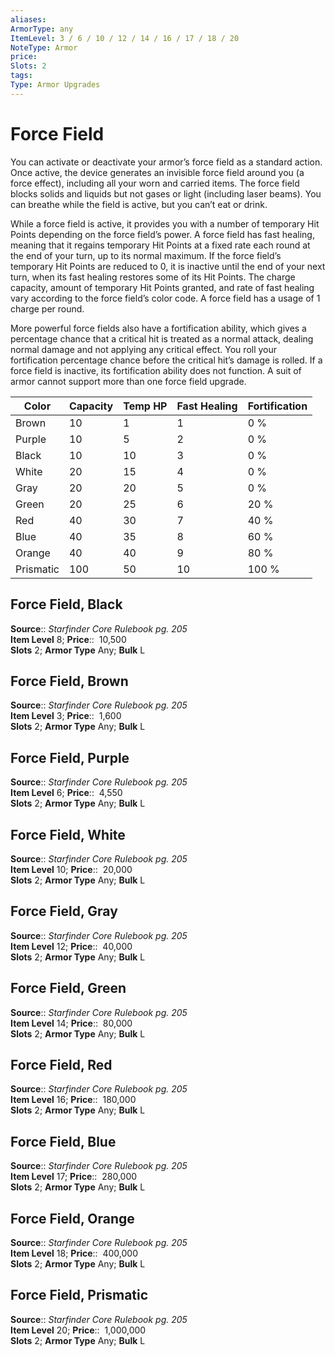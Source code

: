 ```yaml
---
aliases: 
ArmorType: any
ItemLevel: 3 / 6 / 10 / 12 / 14 / 16 / 17 / 18 / 20
NoteType: Armor
price:  
Slots: 2
tags: 
Type: Armor Upgrades
---
```


# Force Field

You can activate or deactivate your armor’s force field as a standard action. Once active, the device generates an invisible force field around you (a force effect), including all your worn and carried items. The force field blocks solids and liquids but not gases or light (including laser beams). You can breathe while the field is active, but you can’t eat or drink.  
  
While a force field is active, it provides you with a number of temporary Hit Points depending on the force field’s power. A force field has fast healing, meaning that it regains temporary Hit Points at a fixed rate each round at the end of your turn, up to its normal maximum. If the force field’s temporary Hit Points are reduced to 0, it is inactive until the end of your next turn, when its fast healing restores some of its Hit Points. The charge capacity, amount of temporary Hit Points granted, and rate of fast healing vary according to the force field’s color code. A force field has a usage of 1 charge per round.  
  
More powerful force fields also have a fortification ability, which gives a percentage chance that a critical hit is treated as a normal attack, dealing normal damage and not applying any critical effect. You roll your fortification percentage chance before the critical hit’s damage is rolled. If a force field is inactive, its fortification ability does not function. A suit of armor cannot support more than one force field upgrade.

| Color     | Capacity | Temp HP | Fast Healing | Fortification |
|-----------|----------|---------|--------------|---------------|
| Brown     | 10       | 1       | 1            | 0 %           |
| Purple    | 10       | 5       | 2            | 0 %           |
| Black     | 10       | 10      | 3            | 0 %           |
| White     | 20       | 15      | 4            | 0 %           |
| Gray      | 20       | 20      | 5            | 0 %           |
| Green     | 20       | 25      | 6            | 20 %          |
| Red       | 40       | 30      | 7            | 40 %          |
| Blue      | 40       | 35      | 8            | 60 %          |
| Orange    | 40       | 40      | 9            | 80 %          |
| Prismatic | 100      | 50      | 10           | 100 %         |

## Force Field, Black

**Source**:: _Starfinder Core Rulebook pg. 205_  
**Item Level** 8;
**Price**::  10,500  
**Slots** 2; **Armor Type** Any; **Bulk** L  

## Force Field, Brown

**Source**:: _Starfinder Core Rulebook pg. 205_  
**Item Level** 3;
**Price**::  1,600  
**Slots** 2; **Armor Type** Any; **Bulk** L  
  
  

## Force Field, Purple

**Source**:: _Starfinder Core Rulebook pg. 205_  
**Item Level** 6;
**Price**::  4,550  
**Slots** 2; **Armor Type** Any; **Bulk** L  
  
  

## Force Field, White

**Source**:: _Starfinder Core Rulebook pg. 205_  
**Item Level** 10;
**Price**::  20,000  
**Slots** 2; **Armor Type** Any; **Bulk** L  
  
  

## Force Field, Gray

**Source**:: _Starfinder Core Rulebook pg. 205_  
**Item Level** 12;
**Price**::  40,000  
**Slots** 2; **Armor Type** Any; **Bulk** L  
  
  

## Force Field, Green

**Source**:: _Starfinder Core Rulebook pg. 205_  
**Item Level** 14;
**Price**::  80,000  
**Slots** 2; **Armor Type** Any; **Bulk** L  
  
  

## Force Field, Red

**Source**:: _Starfinder Core Rulebook pg. 205_  
**Item Level** 16;
**Price**::  180,000  
**Slots** 2; **Armor Type** Any; **Bulk** L  
  
  

## Force Field, Blue

**Source**:: _Starfinder Core Rulebook pg. 205_  
**Item Level** 17;
**Price**::  280,000  
**Slots** 2; **Armor Type** Any; **Bulk** L  
  
  

## Force Field, Orange

**Source**:: _Starfinder Core Rulebook pg. 205_  
**Item Level** 18;
**Price**::  400,000  
**Slots** 2; **Armor Type** Any; **Bulk** L  
  
  

## Force Field, Prismatic

**Source**:: _Starfinder Core Rulebook pg. 205_  
**Item Level** 20;
**Price**::  1,000,000  
**Slots** 2; **Armor Type** Any; **Bulk** L
